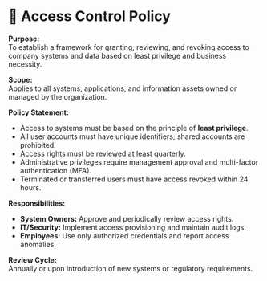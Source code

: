 # 🔐 Access Control Policy

**Purpose:**  
To establish a framework for granting, reviewing, and revoking access to company systems and data based on least privilege and business necessity.

**Scope:**  
Applies to all systems, applications, and information assets owned or managed by the organization.

**Policy Statement:**  
- Access to systems must be based on the principle of **least privilege**.  
- All user accounts must have unique identifiers; shared accounts are prohibited.  
- Access rights must be reviewed at least quarterly.  
- Administrative privileges require management approval and multi-factor authentication (MFA).  
- Terminated or transferred users must have access revoked within 24 hours.  

**Responsibilities:**  
- **System Owners:** Approve and periodically review access rights.  
- **IT/Security:** Implement access provisioning and maintain audit logs.  
- **Employees:** Use only authorized credentials and report access anomalies.

**Review Cycle:**  
Annually or upon introduction of new systems or regulatory requirements.
